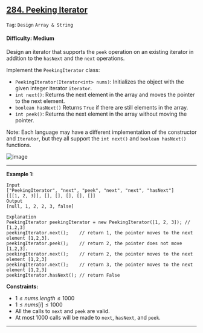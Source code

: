 ## [284. Peeking Iterator](https://leetcode.com/problems/peeking-iterator)

```Tag```: ```Design``` ```Array & String```

#### Difficulty: Medium

Design an iterator that supports the ```peek``` operation on an existing iterator in addition to the ```hasNext``` and the ```next``` operations.

Implement the ```PeekingIterator``` class:

- ```PeekingIterator(Iterator<int> nums)```: Initializes the object with the given integer iterator ```iterator```.
- ```int next()```: Returns the next element in the array and moves the pointer to the next element.
- ```boolean hasNext()``` Returns ```True``` if there are still elements in the array.
- ```int peek()```: Returns the next element in the array without moving the pointer.

Note: Each language may have a different implementation of the constructor and ```Iterator```, but they all support the ```int next()``` and ```boolean hasNext()``` functions.

![image](https://github.com/quananhle/Python/assets/35042430/f8f11e01-3758-4ab9-adad-8a184107b769)

---

__Example 1:__
```
Input
["PeekingIterator", "next", "peek", "next", "next", "hasNext"]
[[[1, 2, 3]], [], [], [], [], []]
Output
[null, 1, 2, 2, 3, false]

Explanation
PeekingIterator peekingIterator = new PeekingIterator([1, 2, 3]); // [1,2,3]
peekingIterator.next();    // return 1, the pointer moves to the next element [1,2,3].
peekingIterator.peek();    // return 2, the pointer does not move [1,2,3].
peekingIterator.next();    // return 2, the pointer moves to the next element [1,2,3]
peekingIterator.next();    // return 3, the pointer moves to the next element [1,2,3]
peekingIterator.hasNext(); // return False
```

__Constraints:__

- $1 \le nums.length \le 1000$
- $1 \le nums[i] \le 1000$
- All the calls to ```next``` and ```peek``` are valid.
- At most 1000 calls will be made to ```next```, ```hasNext```, and ```peek```.

---

